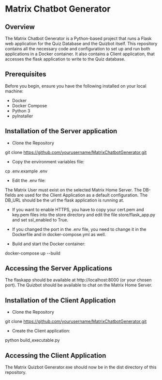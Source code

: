 # Matrix Chatbot Generator

## Overview
The Matrix Chatbot Generator is a Python-based project that runs a Flask 
web application for the Quiz Database and the Quizbot itself. 
This repository contains all the necessary code and configuration to set up and run both 
applications in a Docker container.
It also contains a Client application, that accesses the flask application to write
to the Quiz database.

## Prerequisites
Before you begin, ensure you have the following installed on your local machine:
- Docker
- Docker Compose
- Python 3
- pyInstaller

## Installation of the Server application

- Clone the Repository

git clone https://github.com/yourusername/MatrixChatbotGenerator.git

- Copy the environment variables file:

cp .env.example .env

- Edit the .env file:

The Matrix User must exist on the selected Matrix Home Server. The DB-fields are
used for the Client Application as a default configuration. The DB_URL should be
the url the flask application is running at. 

- If you want to enable HTTPS, you have to copy your cert.pem and key.pem files into 
the store directory and edit the file store/flask_app.py and set ssl_enabled to True.

- If you changed the port in the .env file, you need to change it in the Dockerfile
and in docker-compose.yml as well.

- Build and start the Docker container:

docker-compose up --build

## Accessing the Server Applications

The flaskapp should be available at http://localhost:8000 (or your chosen port).
The Quizbot should be available to chat on the Matrix Home Server.

## Installation of the Client Application

- Clone the Repository

git clone https://github.com/yourusername/MatrixChatbotGenerator.git

- Create the Client application:

python build_executable.py

## Accessing the Client Application

The Matrix Quizbot Generator.exe should now be in the dist directory of this repository. 



